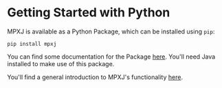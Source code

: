 # Getting Started with Python

MPXJ is available as a Python Package, which can be installed using `pip`:

```
pip install mpxj
```

You can find some documentation for the Package
[here](https://pypi.org/project/mpxj/).
You'll need Java installed to make use of this package.

You'll find a general introduction to MPXJ's functionality
[here](howto-start.md).
